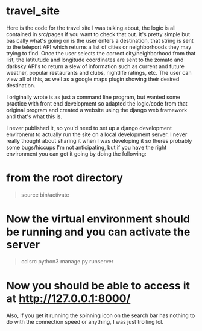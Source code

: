 # travel_site

Here is the code for the travel site I was talking about, the logic is all contained in src/pages if you want to check that out.
It's pretty simple but basically what's going on is the user enters a destination, that string is sent to the teleport API which returns a list of cities or
neighborhoods they may trying to find. Once the user selects the correct city/neighborhood from that list, the latitutude and longitude
coordinates are sent to the zomato and darksky API's to return a slew of information such as current and future weather, popular restaurants 
and clubs, nightlife ratings, etc. The user can view all of this, as well as a google maps plugin showing their desired destination.

I originally wrote is as just a command line program, but wanted some practice with front end development so adapted the logic/code from that 
original program and created a website using the django web framework and that's what this is.


I never published it, so you'd need to set up a django development environemt to actually run the 
site on a local development server. I never really thought about sharing it when I was developing it so theres probably some
bugs/hiccups I'm not anticipating, but if you have the right environment you can get it going by doing the following:

# from the root directory 
> source bin/activate
# Now the virtual environment should be running and you can activate the server 
> cd src
> python3 manage.py runserver
# Now you should be able to access it at http://127.0.0.1:8000/

Also, if you get it running the spinning icon on the search bar has nothing to do with the connection speed or anything, I was just trolling lol.
